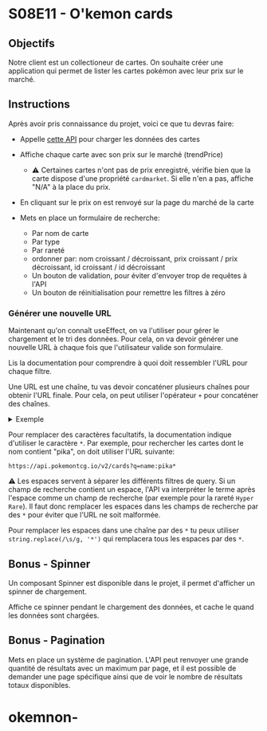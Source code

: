 # S08E11 - O'kemon cards

## Objectifs

Notre client est un collectioneur de cartes. On souhaite créer une application qui permet de lister les cartes pokémon avec leur prix sur le marché.

## Instructions

Après avoir pris connaissance du projet, voici ce que tu devras faire:

- Appelle [cette API](https://docs.pokemontcg.io/) pour charger les données des cartes
- Affiche chaque carte avec son prix sur le marché (trendPrice)
  - :warning: Certaines cartes n'ont pas de prix enregistré, vérifie bien que la carte dispose d'une propriété `cardmarket`. Si elle n'en a pas, affiche "N/A" à la place du prix.
- En cliquant sur le prix on est renvoyé sur la page du marché de la carte

- Mets en place un formulaire de recherche:
  - Par nom de carte
  - Par type
  - Par rareté
  - ordonner par: nom croissant / décroissant, prix croissant / prix décroissant, id croissant / id décroissant
  - Un bouton de validation, pour éviter d'envoyer trop de requêtes à l'API
  - Un bouton de réinitialisation pour remettre les filtres à zéro

### Générer une nouvelle URL

Maintenant qu'on connaît useEffect, on va l'utiliser pour gérer le chargement et le tri des données. Pour cela, on va devoir générer une nouvelle URL à chaque fois que l'utilisateur valide son formulaire.

Lis la documentation pour comprendre à quoi doit ressembler l'URL pour chaque filtre. 

Une URL est une chaîne, tu vas devoir concaténer plusieurs chaînes pour obtenir l'URL finale. Pour cela, on peut utiliser l'opérateur `+` pour concaténer des chaînes. 

<details>
  <summary>Exemple</summary>

```js
// L'URL de base sera toujours la même
let url = 'https://api.pokemontcg.io/v2/cards?';
// L'ordre aura toujours une valeur par défaut, on l'ajoute
url += '&orderBy=' + orderBy;

// Les autres options de recherche étant facultatives, on vérifie qu'elles ne sont pas vides avant de les ajouter à l'URL
if (search !== '' || type !== 'all' || rarity !== 'all') {
  // Si au moins un des champs de recherche n'est pas vide, on ajoute le paramètre "q" à l'URL
  let toAdd = '&q=';

  // Pour la recherche par nom, on ajoute le terme de recherche à la chaîne
  toAdd += search !== '' ? 'name:' + search + '*' : '';

  // On vérifie si on a déjà des paramètres dans la query 
  // (Si le nombre de caractères est supérieur à 3, c'est à dire qu'on a plus de caractères que '&q=')
  // Si on a déjà des paramètres, on ajoute un espace avant d'ajouter le prochain paramètre, sinon on ajoute le paramètre sans espace
  toAdd += url.length > 3 ? (type !== 'all' ? ' types:' + type : '') : (type !== 'all' ? 'types:' + type : '');
  toAdd += url.length > 3 ? (rarity !== 'all' ? ' rarity:' + rarity : '') : (rarity !== 'all' ? 'rarity:' + rarity : '');

  // On ajoute la query à l'URL
  url += toAdd;
}
```

</details>

Pour remplacer des caractères facultatifs, la documentation indique d'utiliser le caractère `*`. Par exemple, pour rechercher les cartes dont le nom contient "pika", on doit utiliser l'URL suivante:

`https://api.pokemontcg.io/v2/cards?q=name:pika*`

:warning: Les espaces servent à séparer les différents filtres de query. Si un champ de recherche contient un espace, l'API va interpréter le terme après l'espace comme un champ de recherche (par exemple pour la rareté `Hyper Rare`). Il faut donc remplacer les espaces dans les champs de recherche par des `*` pour éviter que l'URL ne soit malformée. 

Pour remplacer les espaces dans une chaîne par des `*` tu peux utiliser `string.replace(/\s/g, '*')` qui remplacera tous les espaces par des `*`. 

## Bonus - Spinner

Un composant Spinner est disponible dans le projet, il permet d'afficher un spinner de chargement.

Affiche ce spinner pendant le chargement des données, et cache le quand les données sont chargées.

## Bonus - Pagination

Mets en place un système de pagination. L'API peut renvoyer une grande quantité de résultats avec un maximum par page, et il est possible de demander une page spécifique ainsi que de voir le nombre de résultats totaux disponibles.
# okemnon-
